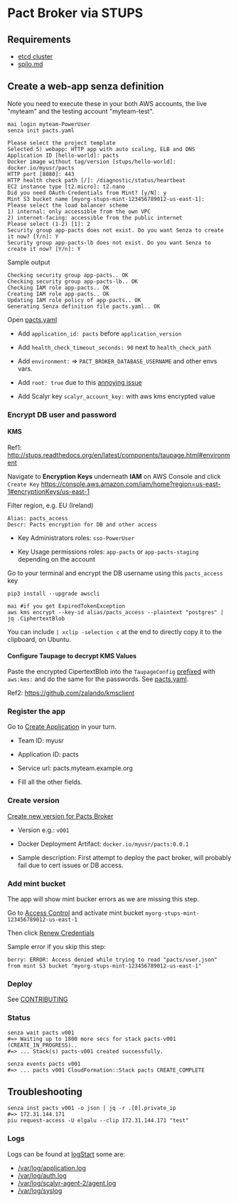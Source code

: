 # Pact Broker via STUPS

## Requirements

* [etcd cluster](./etcd.md)
* [spilo.md](./spilo.md)

## Create a web-app senza definition
Note you need to execute these in your both AWS accounts, the live "myteam" and the testing account "myteam-test".

    mai login myteam-PowerUser
    senza init pacts.yaml

    Please select the project template
    Selected 5) webapp: HTTP app with auto scaling, ELB and DNS
    Application ID [hello-world]: pacts
    Docker image without tag/version [stups/hello-world]: docker.io/myusr/pacts
    HTTP port [8080]: 443
    HTTP health check path [/]: /diagnostic/status/heartbeat
    EC2 instance type [t2.micro]: t2.nano
    Did you need OAuth-Credentials from Mint? [y/N]: y
    Mint S3 bucket name [myorg-stups-mint-123456789012-us-east-1]:
    Please select the load balancer scheme
    1) internal: only accessible from the own VPC
    2) internet-facing: accessible from the public internet
    Please select (1-2) [1]: 2
    Security group app-pacts does not exist. Do you want Senza to create it now? [Y/n]: Y
    Security group app-pacts-lb does not exist. Do you want Senza to create it now? [Y/n]: Y

Sample output

    Checking security group app-pacts.. OK
    Checking security group app-pacts-lb.. OK
    Checking IAM role app-pacts.. OK
    Creating IAM role app-pacts.. OK
    Updating IAM role policy of app-pacts.. OK
    Generating Senza definition file pacts.yaml.. OK

Open [pacts.yaml](../pacts.yaml)

* Add `application_id: pacts` before `application_version`

* Add `health_check_timeout_seconds: 90` next to `health_check_path`

* Add `environment:` => `PACT_BROKER_DATABASE_USERNAME` and other envs vars.

* Add `root: true` due to this [annoying issue](https://github.com/zalando-stups/taupage/issues/25)

* Add Scalyr key `scalyr_account_key:` with aws kms encrypted value

### Encrypt DB user and password

#### KMS
Ref1: http://stups.readthedocs.org/en/latest/components/taupage.html#environment

Navigate to **Encryption Keys** underneath **IAM** on AWS Console and click `Create Key`
https://console.aws.amazon.com/iam/home?region=us-east-1#encryptionKeys/us-east-1

Filter region, e.g. EU (Ireland)

    Alias: pacts_access
    Descr: Pacts encryption for DB and other access

* Key Administrators roles: `sso-PowerUser`

* Key Usage permissions roles: `app-pacts` or `app-pacts-staging` depending on the account

Go to your terminal and encrypt the DB username using this `pacts_access` key

    pip3 install --upgrade awscli

    mai #if you get ExpiredTokenException
    aws kms encrypt --key-id alias/pacts_access --plaintext "postgres" | jq .CiphertextBlob

You can include `| xclip -selection c` at the end to directly copy it to the clipboard, on Ubuntu.

#### Configure Taupage to decrypt KMS Values

Paste the encrypted CipertextBlob into the `TaupageConfig` [prefixed](http://docs.stups.io/en/latest/components/taupage.html#environment) with `aws:kms:` and do the same for the passwords. See [pacts.yaml](../pacts.yaml).

Ref2: https://github.com/zalando/kmsclient

### Register the app
Go to [Create Application](https://yourturn.stups.example.org/application/create) in your turn.

* Team ID: myusr

* Application ID: pacts

* Service url: pacts.myteam.example.org

* Fill all the other fields.

### Create version
[Create new version for Pacts Broker](https://yourturn.stups.example.org/application/detail/pacts/version/create)

* Version e.g.: `v001`

* Docker Deployment Artifact: `docker.io/myusr/pacts:0.0.1`

* Sample description: First attempt to deploy the pact broker, will probably fail due to cert issues or DB access.

### Add mint bucket
The app will show mint bucker errors as we are missing this step.

Go to [Access Control](https://yourturn.stups.example.org/application/access-control/pacts) and activate mint bucket `myorg-stups-mint-123456789012-us-east-1`

Then click [Renew Credentials](https://yourturn.stups.example.org/application/access-control/pacts)

Sample error if you skip this step:

    berry: ERROR: Access denied while trying to read "pacts/user.json" from mint S3 bucket "myorg-stups-mint-123456789012-us-east-1"

### Deploy
See [CONTRIBUTING](./CONTRIBUTING.md#deploy)

### Status
    senza wait pacts v001
    #=> Waiting up to 1800 more secs for stack pacts-v001 (CREATE_IN_PROGRESS)..
    #=> ... Stack(s) pacts-v001 created successfully.

    senza events pacts v001
    #=> ... pacts v001 CloudFormation::Stack pacts CREATE_COMPLETE

## Troubleshooting
    senza inst pacts v001 -o json | jq -r .[0].private_ip
    #=> 172.31.144.171
    piu request-access -U elgalu --clip 172.31.144.171 "test"

### Logs
Logs can be found at [logStart](https://www.scalyr.com/logStart) some are:

* [/var/log/application.log](https://www.scalyr.com/events?mode=log&filter=%24logfile%3D%27%2Fvar%2Flog%2Fapplication.log%27%20%24serverHost%3D%27pacts%27)
* [/var/log/auth.log](https://www.scalyr.com/events?mode=log&filter=%24logfile%3D%27%2Fvar%2Flog%2Fauth.log%27%20%24serverHost%3D%27pacts%27)
* [/var/log/scalyr-agent-2/agent.log](https://www.scalyr.com/events?mode=log&filter=%24logfile%3D%27%2Fvar%2Flog%2Fscalyr-agent-2%2Fagent.log%27%20%24serverHost%3D%27pacts%27)
* [/var/log/syslog](https://www.scalyr.com/events?mode=log&filter=%24logfile%3D%27%2Fvar%2Flog%2Fsyslog%27%20%24serverHost%3D%27pacts%27)
